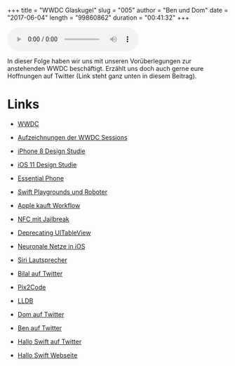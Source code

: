 +++
title = "WWDC Glaskugel"
slug = "005"
author = "Ben und Dom"
date = "2017-06-04"
length = "99860862"
duration = "00:41:32"
+++

<audio controls>
    <source src="https://media.hallo-swift.de/file/halloswift/005.mp3" type="audio/mp3">
</audio>

In dieser Folge haben wir uns mit unseren Vorüberlegungen zur anstehenden WWDC beschäftigt. Erzählt uns doch auch gerne eure Hoffnungen auf Twitter (Link steht ganz unten in diesem Beitrag).

# Links

- [WWDC](https://developer.apple.com/wwdc/)
- [Aufzeichnungen der WWDC Sessions](https://developer.apple.com/videos/)

- [iPhone 8 Design Studie](https://youtu.be/KHuTNKpp_KM)
- [iOS 11 Design Studie](https://www.macstories.net/stories/ios-11-ipad-wishes-and-concept-video/)

- [Essential Phone](http://www.zeit.de/digital/mobil/2017-05/essential-phone-andrid-andy-rubin-ambient-os)
- [Swift Playgrounds und Roboter](https://www.apple.com/newsroom/2017/06/swift-playgrounds-expands-coding-education-to-robots-drones-and-musical-instruments/)
- [Apple kauft Workflow](https://www.heise.de/mac-and-i/meldung/Apple-uebernimmt-iOS-Automatisierungswerkzeug-Workflow-3662411.html)
- [NFC mit Jailbreak](https://9to5mac.com/2017/05/19/developer-hacks-nfc-iphone-6s-respond-nfc-devices/)
- [Deprecating UITableView](https://pspdfkit.com/blog/2017/the-case-for-deprecating-uitableview/)
- [Neuronale Netze in iOS](https://www.bignerdranch.com/blog/neural-networks-in-ios-10-and-macos/)
- [Siri Lautsprecher](http://www.stern.de/digital/smartphones/siri-lautsprecher--so-will-apple-amazon-echo-und-co--in-die-tasche-stecken-7477868.html)
- [Bilal auf Twitter](https://twitter.com/Reffas_Bilal/status/870865504117940224)

- [Pix2Code](https://github.com/tonybeltramelli/pix2code)
- [LLDB](https://github.com/DerekSelander/LLDB)

- [Dom auf Twitter](https://twitter.com/swiftpainless)
- [Ben auf Twitter](https://twitter.com/benchr)
- [Hallo Swift auf Twitter](https://twitter.com/hallo_swift)

- [Hallo Swift Webseite](http://hallo-swift.de)
